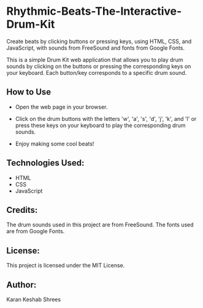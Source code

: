 # Rhythmic-Beats-The-Interactive-Drum-Kit
Create beats by clicking buttons or pressing keys, using HTML, CSS, and JavaScript, with sounds from FreeSound and fonts from Google Fonts.


This is a simple Drum Kit web application that allows you to play drum sounds by clicking on the buttons or pressing the corresponding keys on your keyboard. Each button/key corresponds to a specific drum sound.


## **How to Use**

- Open the web page in your browser.

- Click on the drum buttons with the letters 'w', 'a', 's', 'd', 'j', 'k', and 'l' or press these keys on your keyboard to play the corresponding drum sounds.

- Enjoy making some cool beats!


## **Technologies Used:**

- HTML
- CSS
- JavaScript

   
## **Credits:**

The drum sounds used in this project are from FreeSound.
The fonts used are from Google Fonts.


## **License:**

This project is licensed under the MIT License.


## **Author:**

Karan Keshab Shrees
